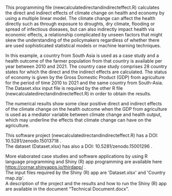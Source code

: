 This programming file (newcalculatedirectandindirecteffect.R) calculates the direct and indirect effects of climate change on health and economy by using a multiple linear model.   The climate change can affect the health directly such as through exposure to droughts, dry climate, flooding or spread of infectious diseases, but can also indirectly impact health via economic effects, a relationship complicated by unseen factors that might skew the understanding of the policymakers regardless of whether there are used sophisticated statistical models or machine learning techniques. 

In this example, a country from South Asia is used as a case study and a health outcome of the farmer population from that country is available per year between 2010 and 2021.  The country case study comprises 28 country states for which the direct and the indirect effects are calculated.   The status of economy is given by the Gross Domestic Product (GDP)  from agriculture for the period of time 2010 to 2021 and the same country from South-Asia.   The Dataset.xlsx input file is required by the other R file (newcalculatedirectandindirecteffect.R) in order to obtain the results.

The numerical results show some clear positive direct and indirect effects of the climate change on the health outcome when the GDP from agriculture is used as a mediator variable between climate change and health output, which may underline the effects that climate change can have on the agriculture.

This software project (newcalculatedirectandindirecteffect.R) has a DOI: 10.5281/zenodo.15013718 .                                                                                                          
The dataset (Dataset.xlsx) has also a DOI: 10.5281/zenodo.15001296 .

More elaborated case studies and software applications by using R language programming and Shiny (R) app programming are available here https://cornar.shinyapps.io/thirdapp/ .   
The input files required by the Shiny (R) app are 'Dataset.xlsx' and 'Country map.zip'.                                                                                                                      
A description of the project and the results and how to run the Shiny (R) app are available in the document “Technical Document.docx”.
